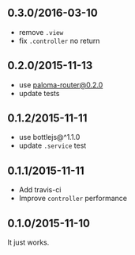 ## 0.3.0/2016-03-10

- remove `.view`
- fix `.controller` no return

## 0.2.0/2015-11-13

- use paloma-router@0.2.0
- update tests

## 0.1.2/2015-11-11

- use bottlejs@^1.1.0
- update `.service` test

## 0.1.1/2015-11-11

- Add travis-ci
- Improve `controller` performance

## 0.1.0/2015-11-10

It just works.
